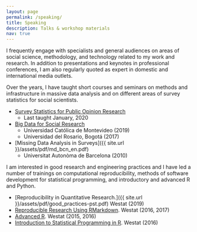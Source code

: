 ```yaml
---
layout: page
permalink: /speaking/
title: Speaking
description: Talks & workshop materials
nav: true
---
```


I frequently engage with specialists and general audiences on areas of
social science, methodology, and technology related to my work and
research. In addition to presentations and keynotes in professional
conferences, I am also regularly quoted as expert in domestic and
international media outlets.

Over the years, I have taught short courses and seminars on methods
and infrastructure in massive data analysis and on different areas of
survey statistics for social scientists. 

* [Survey Statistics for Public Opinion Research](http://griverorz.net/survey-methods/)
  * Last taught January, 2020
* [Big Data for Social Research](http://griverorz.net/big-data/)
  * Universidad Cat&oacute;lica de Montevideo (2019)
  * Universidad del Rosario, Bogot&aacute; (2017)
* [Missing Data Analysis in Surveys]({{ site.url }}/assets/pdf/md_bcn_en.pdf)
  * Universitat Auton&ograve;ma de Barcelona (2010)

I am interested in good research and engineering practices and I have
led a number of trainings on computational reproducibility, methods of
software development for statistical programming, and introductory and
advanced R and Python.

* [Reproducibility in Quantitative Research.]({{ site.url }}/assets/pdf/good_practices-pst.pdf) Westat (2019)
* [Reproducible Research Using RMarkdown](https://github.com/griverorz/westraining-rmarkdown). Westat (2016, 2017)
* [Advanced R](https://github.com/griverorz/westraining-R/tree/master/advanced-R). Westat (2015, 2016)
* [Introduction to Statistical Programming in R](https://github.com/griverorz/westraining-R/tree/master/advanced-R). Westat (2016)
